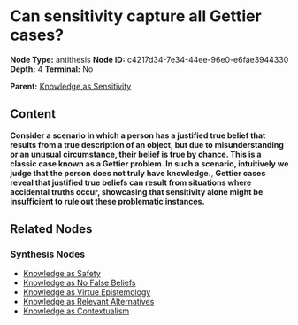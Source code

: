 # Can sensitivity capture all Gettier cases?

**Node Type:** antithesis
**Node ID:** c4217d34-7e34-44ee-96e0-e6fae3944330
**Depth:** 4
**Terminal:** No

**Parent:** [Knowledge as Sensitivity](knowledge-as-sensitivity-synthesis-b485a51d-b437-48f4-9b30-890f168c4255.md)

## Content

**Consider a scenario in which a person has a justified true belief that results from a true description of an object, but due to misunderstanding or an unusual circumstance, their belief is true by chance. This is a classic case known as a Gettier problem. In such a scenario, intuitively we judge that the person does not truly have knowledge.**, **Gettier cases reveal that justified true beliefs can result from situations where accidental truths occur, showcasing that sensitivity alone might be insufficient to rule out these problematic instances.**

## Related Nodes

### Synthesis Nodes

- [Knowledge as Safety](knowledge-as-safety-synthesis-9e68de58-7c19-4fcc-b624-bc323b61723c.md)
- [Knowledge as No False Beliefs](knowledge-as-no-false-beliefs-synthesis-719debed-82b9-4812-b624-373f1e3ec6c1.md)
- [Knowledge as Virtue Epistemology](knowledge-as-virtue-epistemology-synthesis-5b6847ea-6ab8-4825-8a62-5f983ddf73ba.md)
- [Knowledge as Relevant Alternatives](knowledge-as-relevant-alternatives-synthesis-04c48abb-596c-4d0b-8709-bb090b580654.md)
- [Knowledge as Contextualism](knowledge-as-contextualism-synthesis-6ffe7255-7529-4753-a7fd-1d4773175c13.md)
